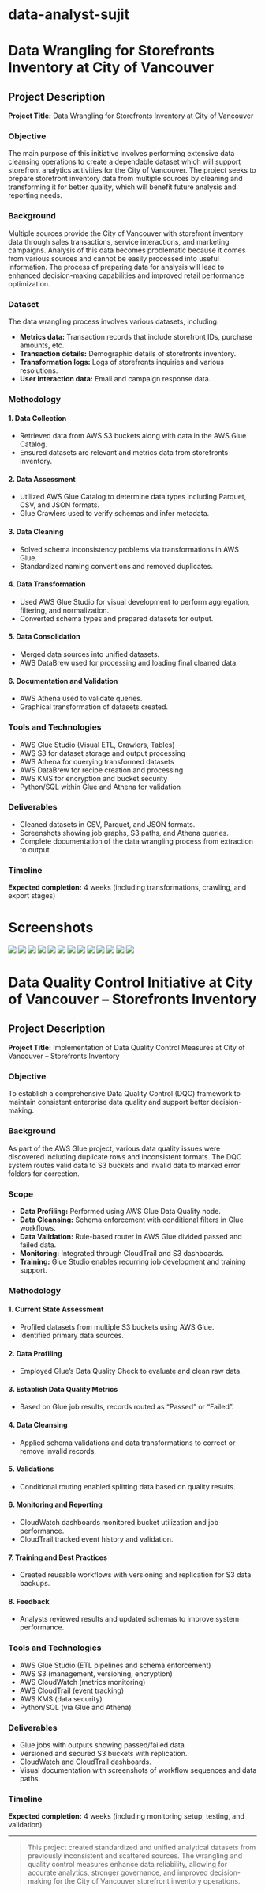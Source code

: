 # data-analyst-sujit
# Data Wrangling for Storefronts Inventory at City of Vancouver

## Project Description
**Project Title:** Data Wrangling for Storefronts Inventory at City of Vancouver

### Objective
The main purpose of this initiative involves performing extensive data cleansing operations to create a dependable dataset which will support storefront analytics activities for the City of Vancouver. The project seeks to prepare storefront inventory data from multiple sources by cleaning and transforming it for better quality, which will benefit future analysis and reporting needs.

### Background
Multiple sources provide the City of Vancouver with storefront inventory data through sales transactions, service interactions, and marketing campaigns. Analysis of this data becomes problematic because it comes from various sources and cannot be easily processed into useful information. The process of preparing data for analysis will lead to enhanced decision-making capabilities and improved retail performance optimization.

### Dataset
The data wrangling process involves various datasets, including:
- **Metrics data:** Transaction records that include storefront IDs, purchase amounts, etc.
- **Transaction details:** Demographic details of storefronts inventory.
- **Transformation logs:** Logs of storefronts inquiries and various resolutions.
- **User interaction data:** Email and campaign response data.

### Methodology

#### 1. Data Collection
- Retrieved data from AWS S3 buckets along with data in the AWS Glue Catalog.
- Ensured datasets are relevant and metrics data from storefronts inventory.

#### 2. Data Assessment
- Utilized AWS Glue Catalog to determine data types including Parquet, CSV, and JSON formats.
- Glue Crawlers used to verify schemas and infer metadata.

#### 3. Data Cleaning
- Solved schema inconsistency problems via transformations in AWS Glue.
- Standardized naming conventions and removed duplicates.

#### 4. Data Transformation
- Used AWS Glue Studio for visual development to perform aggregation, filtering, and normalization.
- Converted schema types and prepared datasets for output.

#### 5. Data Consolidation
- Merged data sources into unified datasets.
- AWS DataBrew used for processing and loading final cleaned data.

#### 6. Documentation and Validation
- AWS Athena used to validate queries.
- Graphical transformation of datasets created.

### Tools and Technologies
- AWS Glue Studio (Visual ETL, Crawlers, Tables)
- AWS S3 for dataset storage and output processing
- AWS Athena for querying transformed datasets
- AWS DataBrew for recipe creation and processing
- AWS KMS for encryption and bucket security
- Python/SQL within Glue and Athena for validation

### Deliverables
- Cleaned datasets in CSV, Parquet, and JSON formats.
- Screenshots showing job graphs, S3 paths, and Athena queries.
- Complete documentation of the data wrangling process from extraction to output.

### Timeline
**Expected completion:** 4 weeks (including transformations, crawling, and export stages)

# Screenshots
<img src="Screenshot 01.png,">
<img src="Screenshot 02.png,">
<img src="Screenshot 03.png,">
<img src="Screenshot 04.png,">
<img src="Screenshot 05.png,">
<img src="Screenshot 06.png,">
<img src="Screenshot 07.png,">
<img src="Screenshot 08.png,">
<img src="Screenshot 09.png,">
<img src="Screenshot 10.png,">
<img src="Screenshot 11.png,">
<img src="Screenshot 12.png,">
<img src="Screenshot 13.png,">

# Data Quality Control Initiative at City of Vancouver – Storefronts Inventory

## Project Description
**Project Title:** Implementation of Data Quality Control Measures at City of Vancouver – Storefronts Inventory

### Objective
To establish a comprehensive Data Quality Control (DQC) framework to maintain consistent enterprise data quality and support better decision-making.

### Background
As part of the AWS Glue project, various data quality issues were discovered including duplicate rows and inconsistent formats. The DQC system routes valid data to S3 buckets and invalid data to marked error folders for correction.

### Scope
- **Data Profiling:** Performed using AWS Glue Data Quality node.
- **Data Cleansing:** Schema enforcement with conditional filters in Glue workflows.
- **Data Validation:** Rule-based router in AWS Glue divided passed and failed data.
- **Monitoring:** Integrated through CloudTrail and S3 dashboards.
- **Training:** Glue Studio enables recurring job development and training support.

### Methodology

#### 1. Current State Assessment
- Profiled datasets from multiple S3 buckets using AWS Glue.
- Identified primary data sources.

#### 2. Data Profiling
- Employed Glue’s Data Quality Check to evaluate and clean raw data.

#### 3. Establish Data Quality Metrics
- Based on Glue job results, records routed as “Passed” or “Failed”.

#### 4. Data Cleansing
- Applied schema validations and data transformations to correct or remove invalid records.

#### 5. Validations
- Conditional routing enabled splitting data based on quality results.

#### 6. Monitoring and Reporting
- CloudWatch dashboards monitored bucket utilization and job performance.
- CloudTrail tracked event history and validation.

#### 7. Training and Best Practices
- Created reusable workflows with versioning and replication for S3 data backups.

#### 8. Feedback
- Analysts reviewed results and updated schemas to improve system performance.

### Tools and Technologies
- AWS Glue Studio (ETL pipelines and schema enforcement)
- AWS S3 (management, versioning, encryption)
- AWS CloudWatch (metrics monitoring)
- AWS CloudTrail (event tracking)
- AWS KMS (data security)
- Python/SQL (via Glue and Athena)

### Deliverables
- Glue jobs with outputs showing passed/failed data.
- Versioned and secured S3 buckets with replication.
- CloudWatch and CloudTrail dashboards.
- Visual documentation with screenshots of workflow sequences and data paths.

### Timeline
**Expected completion:** 4 weeks (including monitoring setup, testing, and validation)

---

> This project created standardized and unified analytical datasets from previously inconsistent and scattered sources. The wrangling and quality control measures enhance data reliability, allowing for accurate analytics, stronger governance, and improved decision-making for the City of Vancouver storefront inventory operations.
 



